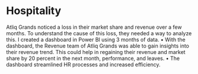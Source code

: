 # Hospitality
Atliq Grands noticed a loss in their market share and revenue over a few months. To understand the cause of this loss, they needed a way to analyze this. I created a dashboard in Power BI using 3 months of data.
• With the dashboard, the Revenue team of Atliq Grands was able to gain insights into their revenue trend. This could help in regaining their revenue and market share by 20 percent in the next month, performance, and leaves.
• The dashboard streamlined HR processes and increased efficiency.
